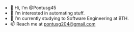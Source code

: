 - 👋 Hi, I’m @Pontusg45
- 👀 I’m interested in automating stuff.
- 🌱 I’m currently studying to Software Engineering at BTH.
- 📫 Reach me at pontusg204@gmail.com

<!---
Pontusg45/Pontusg45 is a ✨ special ✨ repository because its `README.md` (this file) appears on your GitHub profile.
You can click the Preview link to take a look at your changes.
--->
